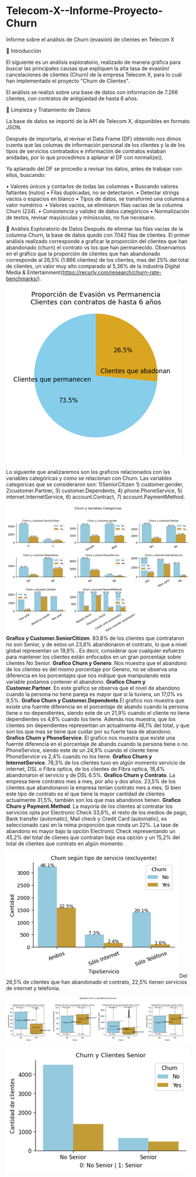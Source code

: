 # Telecom-X--Informe-Proyecto-Churn
Informe sobre el análisis de Churn (evasión) de clientes en Telecom X

🔹 Introducción

El siguiente es un análisis exploratorio, realizado de manera gráfica para buscar las principales causas que expliquen la alta tasa de evasión/ cancelaciones de clientes (Churn) de la empresa Telecom X, para lo cuál han implementado el proyecto "Churn de Clientes".

El análisis se realizó sobre una base de datos con información de 7.266 clientes, con contratos de antigüedad de hasta 6 años.

🔹 Limpieza y Tratamiento de Datos:

La base de datos se importó de la API de Telecom X, disponibles en formato JSON.

Después de importarla, al revisar el Data Frame (DF) obtenido nos dimos cuenta que las columas de información personal de los clientes y la de los tipos de servicios contratados e información de contratos estaban anidadas, por lo que procedimos a aplanar el DF con normalize().

Ya aplanado del DF se procedio a revisar los datos, antes de trabajar con ellos, buscando:

• Valores únicos y contarlos de todas las columnas • Buscando valores faltantes (nulos) • Filas duplicadas, no se detectaron. • Detectar strings vacíos o espacios en blanco • Tipos de datos, se transformó una columna a valor numérico. • Valores vacios, se eliminaron filas vacias de la columna Churn (224). • Consistencia y validez de datos categóricos • Normalización de textos, revisar mayúsculas y minúsculas, no fue necesario.

🔹 Análisis Exploratorio de Datos
Después de eliminar las filas vacias de la columna Churn, la base de datos quedó con 7042 filas de clientes. 
El primer análisis realizado corresponde a graficar la proporción del clientes que han abandonado (churn) el contrato vs los que han permanecido.
Observamos en el gráfico que la proporción de clientes que han abandonado corresponde al 26,5% (1.866 clientes) de los clientes, mas del 25% del total de clientes, un valor muy alto comparado al 5,36% de la industría Digital Media & Entertainment(https://recurly.com/research/churn-rate-benchmarks/).

![Churn 01](https://github.com/ximec74/Telecom-X--Informe-Proyecto-Churn/blob/d807671fb9026935977d57065408b6593cd5aa1c/01.%20Clientes_Proporcion_Evasion_Permanencia.png)

Lo siguiente que analizaremos son los graficos relacionados con las variables categóricas y como se relacionan con Churn.
Las variables categoricas que se consideraron son: 1)SeniorCitizen 1) customer.gender, 2)customer.Partner, 3) customer.Dependents, 4) phone.PhoneService, 5) internet.InternetService, 6) account.Contract, 7) account.PaymentMethod.

![Churn 02](https://github.com/ximec74/Telecom-X--Informe-Proyecto-Churn/blob/22654deaafd0fa5706c98d1feaab40a8d401e0dd/02.Churn_por_variables_categoricas_compacto.png)
**Grafico y Customer.SeniorCitizen**. 83.8% de los clientes que contrataron no son Senior, y de estos un 23,6% abandonaron el contrato, lo que a nivel global representan un 19,8% . Es decir, considerar que cualquier esfuerzo para mantener los clientes están enfocados en un gran porcentaje sobre clientes No Senior.
**Grafico Churn y Genero**. Nos muestra que el abandono de los clientes es del mismo porcentaje por Genero, no se observa una diferencia en los porcentajes que nos indique que manipulando esta variable podamos contener el abandono.
**Grafico Churn y Customer.Partner**. En este grafico se observa que el nivel de abandono cuando la persona no tiene pareja es mayor que si la tuviera, un 17,0% vs 9,5%.
**Grafico Churn y Customer.Dependents**.El grafico nos muestra que existe una fuernte diferencia en el porcentaje de abando cuando la persona tiene o no dependientes, siendo este de un 21,9% cuando el cliente no tiene dependientes vs 4,6% cuando los tiene. Además nos muestra, que los clientes sin dependientes representan un actualmente 48,1% del total, y que son los que mas se tiene que cuidar por su fuerte tasa de abandono.
**Grafico Churn y PhoneService**. El grafico nos muestra que existe una fuernte diferencia en el porcentaje de abando cuando la persona tiene o no PhoneService, siendo este de un 24,9% cuando el cliente tiene PhoneService vs 2,4% cuando no los tiene.
**Grafico Churn y InternetService**. 78,3% de los clientes tuvo en algún momento servicio de internet, DSL o Fibra optica, de los clientes de Fibra optica, 18,4% abandonaron el servicio y de DSL 6.5%.
**Grafico Churn y Contrato**. La empresa tiene contratos mes a mes, por año y dos años. 23,5% de los clientes que abandonaron la empresa tenían contrato mes a mes. Si bien este tipo de contrato es el que tiene la mayor cantidad de clientes actualmente 31,5%, también son los que mas abandonos tienen.
**Grafico Churn y Payment.Method**. La mayoría de los clientes al contratar los servicios opta por Electronic Check 33,6%, el resto de los medios de pago, Bank transfer (automatic), Mail check y Credit Card (automatic), es seleccionado casi en la mima proporción que ronda un 22%. La tase de abandono es mayor bajo la opción Electronic Check representando un 45,2% del total de clienes que contratan bajo esa opción y un 15,2% del total de clientes que contrato en algún momento.

![Churn_03](https://github.com/ximec74/Telecom-X--Informe-Proyecto-Churn/blob/e76ee1cfb42fbbb6b9dd6f4346f3a549206caf49/03.%20Extra_Churn_segun_tipo_servicio_excluyente.png)
Del 26,5% de clientes que han abandonado el contrato, 22,5% tienen servicios de internet y telefonía.

![Churn_04](https://github.com/ximec74/Telecom-X--Informe-Proyecto-Churn/blob/147161e9446fdb20fea37fca72c036bdafa10c5c/04.%20Boxplot_Churn_y_var_numericas.png)

![Churn_05](https://github.com/ximec74/Telecom-X--Informe-Proyecto-Churn/blob/b64ac33437f67b183dd87189e67fac07e58a9c70/05.%20Churn_y_Clientes_Senior.png)







